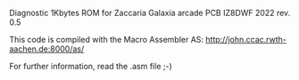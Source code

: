 Diagnostic 1Kbytes ROM for Zaccaria Galaxia arcade PCB
 IZ8DWF 2022
 rev. 0.5

This code is compiled with the Macro Assembler AS:
http://john.ccac.rwth-aachen.de:8000/as/

For further information,
read the .asm file ;-)

